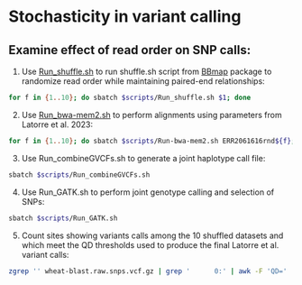 # Stochasticity in variant calling

## Examine effect of read order on SNP calls:
1. Use [Run_shuffle.sh](/scripts/Run_shuffle.sh) to run shuffle.sh script from [BBmap](https://github.com/BioInfoTools/BBMap) package to randomize read order while maintaining paired-end relationships:
```bash
for f in {1..10}; do sbatch $scripts/Run_shuffle.sh $1; done
```
2. Use [Run_bwa-mem2.sh](/scripts/Run_bwa-mem2.sh) to perform alignments using parameters from Latorre et al. 2023:
```bash
for f in {1..10}; do sbatch $scripts/Run-bwa-mem2.sh ERR2061616rnd${f}; done
```
3. Use Run_combineGVCFs.sh to generate a joint haplotype call file:
```bash
sbatch $scripts/Run_combineGVCFs.sh
```
4. Use Run_GATK.sh to perform joint genotype calling and selection of SNPs:
```bash
sbatch $scripts/Run_GATK.sh
```
5. Count sites showing variants calls among the 10 shuffled datasets and which meet the QD thresholds used to produce the final Latorre et al. variant calls:
```bash
zgrep '' wheat-blast.raw.snps.vcf.gz | grep '      0:' | awk -F 'QD=' '{print $2}' | awk -F ';' '$1 > 24 && $1 < 34 {print $1}' | wc -l
```
